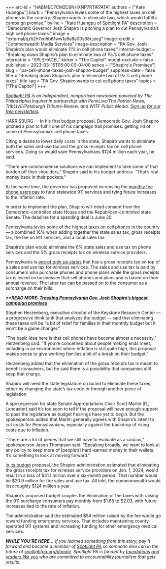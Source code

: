 +++
arc-id = "HABMEC7CMZC6NHXNP7RTIR7ATA"
authors = ["Kate Huangpu"]
blurb = "Pennsylvania levies some of the highest taxes on cell phones in the country. Shapiro wants to eliminate two, which would fulfill a campaign promise."
byline = "Kate Huangpu of Spotlight PA"
description = "Democratic Governor Josh Shapiro is pitching a plan to cut Pennsylvania’s high cell phone taxes."
image = "external/qzh2h7xdhb61ww1y6a8a00s98r.jpeg"
image-credit = "Commonwealth Media Services"
image-description = "PA Gov. Josh Shapiro’s plan would eliminate 11% in cell phone taxes."
internal-budget = "Breaking down Shapiro’s plan to eliminate two of Pa.’s cell phone taxes"
internal-id = "SPLSHACEL"
kicker = "The Capitol"
modal-exclude = false
published = 2023-03-15T05:00:00-04:00
series = ["Shapiro's Promises"]
slug = "pa-cell-phone-taxes-josh-shapiro-budget"
suppress-date = false
title = "Breaking down Shapiro’s plan to eliminate two of Pa.’s cell phone taxes"
title-tag = "PA Gov. Shapiro wants to cut cell phone taxes"
topics = ["The Capitol"]
+++

<a href="https://www.spotlightpa.org/"><i>Spotlight PA</i></a><i> is an independent, nonpartisan newsroom powered by The Philadelphia Inquirer in partnership with PennLive/The Patriot-News, TribLIVE/Pittsburgh Tribune-Review, and WITF Public Media. </i><a href="https://www.spotlightpa.org/newsletters"><i>Sign up for our free newsletters</i></a><i>.</i>

HARRISBURG — In his first budget proposal, Democratic Gov. Josh Shapiro pitched a plan to fulfill one of his campaign trail promises: getting rid of some of Pennsylvania’s cell phone taxes.

Citing a desire to lower daily costs in the state, Shapiro wants to eliminate both the sales and use tax and the gross receipts tax on cell phone services. Doing so would save Pennsylvanians $124 million each year, he said.

<script src="https://www.spotlightpa.org/embed.js" async></script><div data-spl-embed-version="1" data-spl-src="https://www.spotlightpa.org/embeds/newsletter/"></div>


“There are commonsense solutions we can implement to take some of that burden off their shoulders,” Shapiro said in his budget address. “That’s real money back in their pockets.”

At the same time, the governor has proposed increasing the <a href="https://www.pema.pa.gov/911-Program/Surcharge-Remittance/Pages/default.aspx#:~:text=Pennsylvania%20911%20Surcharge,by%20a%20provider%20or%20seller.">monthly fee phone users pay</a> to fund statewide 911 services and tying future increases to the inflation rate.

In order to implement the plan, Shapiro will need consent from the Democratic-controlled state House and the Republican-controlled state Senate. The deadline for a spending deal is June 30.

Pennsylvania levies some of the <a href="https://files.taxfoundation.org/20221219170805/Excise-Taxes-and-Fees-on-Wireless-Services-Increase-Again-in-2022.pdf?_gl=1*1drbdd6*_ga*MTU5NzQ3MDAxMS4xNjc1Nzc2MzYx*_ga_FP7KWDV08V*MTY3ODM3MzM2Mi42LjEuMTY3ODM3MzQwMy4xOS4wLjA.">highest taxes on cell phones in the country</a> — a combined 16% when adding together the state sales tax, gross receipts tax, the fee on 911 services, and a local sales tax.

Shapiro’s plan would eliminate the 6% state sales and use tax on phone services and the 5% gross receipts tax on wireless service providers.

Pennsylvania is <a href="https://files.taxfoundation.org/20221219170805/Excise-Taxes-and-Fees-on-Wireless-Services-Increase-Again-in-2022.pdf?_gl=1*1drbdd6*_ga*MTU5NzQ3MDAxMS4xNjc1Nzc2MzYx*_ga_FP7KWDV08V*MTY3ODM3MzM2Mi42LjEuMTY3ODM3MzQwMy4xOS4wLjA.">one of only six states</a> that has a gross receipts tax on top of a sales and use tax for wireless services. The sales and use tax is paid by consumers who purchase phones and phone plans while the gross receipts tax is levied on businesses that sell phones and plans and is based on their annual revenue. The latter tax can be passed on to the consumer as a surcharge on their bills.

<i><b>&gt;&gt;READ MORE: </b></i><a href="https://www.spotlightpa.org/news/2023/02/Pennsylvania-Shapiro-environment-economy-justice-elections/" target="_blank"><i><b>Tracking Pennsylvania Gov. Josh Shapiro’s biggest campaign promises</b></i></a>

Stephen Herzenberg, executive director of the Keystone Research Center — a progressive think tank that analyzes the budget — said that eliminating these taxes will be “a bit of relief for families in their monthly budget but it won’t be a game changer.”

“The basic idea here is that cell phones have become almost a necessity,” Herzenberg said. “If you’re concerned about people making ends meet, including in an environment where inflation is still quite high, this proposal makes sense to give working families a bit of a break on their budget.”

Herzenberg added that the elimination of the gross receipts tax is meant to benefit consumers, but he said there is a possibility that companies still keep that charge.

Shapiro will need the state legislature on board to eliminate these taxes, either by changing the state’s tax code or through another piece of legislation.

A spokesperson for state Senate Appropriations Chair Scott Martin (R., Lancaster) said it’s too soon to tell if the proposal will have enough support to pass the legislature as budget hearings have yet to begin. But the spokesperson added that Martin generally agrees with Shapiro’s intent to cut costs for Pennsylvanians, especially against the backdrop of rising costs due to inflation.

“There are a lot of pieces that we still have to evaluate as a caucus,” spokesperson Jason Thompson said. “Speaking broadly, we want to look at any policy to keep more of [people’s] hard-earned money in their wallets. It’s something to look at moving forward.”

<a href="https://www.shapirobudget.pa.gov/wp-content/uploads/2023/03/2023-24%20Budget.pdf">In its budget</a> proposal, the Shapiro administration estimated that eliminating the gross receipts tax for wireless service providers on Jan. 1, 2024, would result in a loss of $41.1 million over a six-month period. That number would be $20.9 million for the sales and use tax. All told, the commonwealth would lose roughly $124 million a year.

<script src="https://www.spotlightpa.org/embed.js" async></script><div data-spl-embed-version="1" data-spl-src="https://www.spotlightpa.org/embeds/donate/?teaser_text=Support%20Spotlight%20PA's%20vital%20investigative%20and%20public-service%20journalism%20and%20%3Cb%3Eall%20gifts%20will%20be%20DOUBLED%3C%2Fb%3E%20until%20March%2025%20thanks%20to%20a%20generous%20matching%20gift%20from%20the%20Benter%20Foundation%20in%20Pittsburgh.&eyebrow_text=SUPPORT%20SPOTLIGHT%20PA"></div>


Shapiro’s proposed budget couples the elimination of the taxes with raising the 911 surcharge consumers pay monthly from $1.65 to $2.03, with future increases tied to the rate of inflation.

The administration said the estimated $54 million raised by the fee would go toward funding emergency services. That includes maintaining county-operated 911 systems and increasing funding for other emergency medical services.

<i><b>WHILE YOU’RE HERE...</b></i><i> If you learned something from this story, pay it forward and become a member of </i><a href="https://www.spotlightpa.org/"><i>Spotlight PA</i></a><i> so someone else can in the future at </i><a href="http://spotlightpa.org/donate"><i>spotlightpa.org/donate</i></a><i>. Spotlight PA is funded by</i><a href="https://www.spotlightpa.org/support"><i> foundations</i></a><i> </i><a href="https://www.spotlightpa.org/support"><i>and readers like you</i></a><i> who are committed to accountability journalism that gets results.</i>
